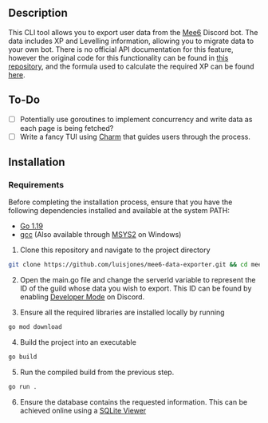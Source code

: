 ## Description
This CLI tool allows you to export user data from the [Mee6](https://mee6.xyz/en) Discord bot. The data includes XP and Levelling
information, allowing you to migrate data to your own bot. There is no official API documentation for this feature, however
the original code for this functionality can be found in [this repository](https://github.com/Colean128/mee6/blob/master/bot/plugins/levels.py), and the formula used to calculate the required XP can be found [here](https://github.com/Mee6/Mee6-documentation/blob/master/docs/levels_xp.md).

## To-Do

- [ ] Potentially use goroutines to implement concurrency and write data as each page is being fetched?
- [ ] Write a fancy TUI using [Charm](https://charm.sh/) that guides users through the process.

## Installation

### Requirements
Before completing the installation process, ensure that you have the following dependencies installed and available at the system PATH:

- [Go 1.19](https://golang.org/dl/)
- [gcc](https://gcc.gnu.org/install/index.html) (Also available through [MSYS2](https://www.msys2.org/) on Windows)

1. Clone this repository and navigate to the project directory

```sh
git clone https://github.com/luisjones/mee6-data-exporter.git && cd mee6-data-exporter
```

2. Open the main.go file and change the serverId variable to represent the ID of the guild whose data you wish to export. This ID can be
found by enabling [Developer Mode](https://support.discord.com/hc/en-us/articles/206346498-Where-can-I-find-my-User-Server-Message-ID) 
on Discord.

3. Ensure all the required libraries are installed locally by running
```sh
go mod download
```

4. Build the project into an executable
```sh
go build 
```

5. Run the compiled build from the previous step.
```sh
go run .
```

6. Ensure the database contains the requested information. This can be achieved online using a [SQLite Viewer](https://inloop.github.io/sqlite-viewer/)




